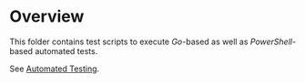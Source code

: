 <!--
SPDX-FileCopyrightText: © 2023 Siemens Healthcare GmbH
SPDX-License-Identifier: MIT
-->

# Overview
This folder contains test scripts to execute *Go*-based as well as *PowerShell*-based automated tests.

See [Automated Testing](../docs/dev-guide/contributing/automated-testing.md).